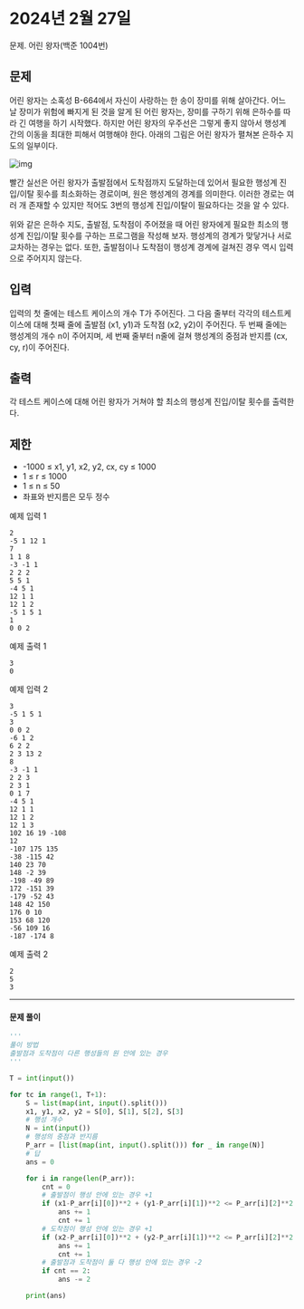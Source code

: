 # 2024년 2월 27일

문제. 어린 왕자(백준 1004번)

## 문제

어린 왕자는 소혹성 B-664에서 자신이 사랑하는 한 송이 장미를 위해 살아간다. 어느 날 장미가 위험에 빠지게 된 것을 알게 된 어린 왕자는, 장미를 구하기 위해 은하수를 따라 긴 여행을 하기 시작했다. 하지만 어린 왕자의 우주선은 그렇게 좋지 않아서 행성계 간의 이동을 최대한 피해서 여행해야 한다. 아래의 그림은 어린 왕자가 펼쳐본 은하수 지도의 일부이다.

![img](https://onlinejudgeimages.s3-ap-northeast-1.amazonaws.com/upload/201003/dfcmhrjj_113gw6bcng2_b.gif)

빨간 실선은 어린 왕자가 출발점에서 도착점까지 도달하는데 있어서 필요한 행성계 진입/이탈 횟수를 최소화하는 경로이며, 원은 행성계의 경계를 의미한다. 이러한 경로는 여러 개 존재할 수 있지만 적어도 3번의 행성계 진입/이탈이 필요하다는 것을 알 수 있다.

위와 같은 은하수 지도, 출발점, 도착점이 주어졌을 때 어린 왕자에게 필요한 최소의 행성계 진입/이탈 횟수를 구하는 프로그램을 작성해 보자. 행성계의 경계가 맞닿거나 서로 교차하는 경우는 없다. 또한, 출발점이나 도착점이 행성계 경계에 걸쳐진 경우 역시 입력으로 주어지지 않는다.

## 입력

입력의 첫 줄에는 테스트 케이스의 개수 T가 주어진다. 그 다음 줄부터 각각의 테스트케이스에 대해 첫째 줄에 출발점 (x1, y1)과 도착점 (x2, y2)이 주어진다. 두 번째 줄에는 행성계의 개수 n이 주어지며, 세 번째 줄부터 n줄에 걸쳐 행성계의 중점과 반지름 (cx, cy, r)이 주어진다.

## 출력

각 테스트 케이스에 대해 어린 왕자가 거쳐야 할 최소의 행성계 진입/이탈 횟수를 출력한다.

## 제한

- -1000 ≤ x1, y1, x2, y2, cx, cy ≤ 1000
- 1 ≤ r ≤ 1000
- 1 ≤ n ≤ 50
- 좌표와 반지름은 모두 정수

예제 입력 1 

```
2
-5 1 12 1
7
1 1 8
-3 -1 1
2 2 2
5 5 1
-4 5 1
12 1 1
12 1 2
-5 1 5 1
1
0 0 2
```

예제 출력 1 

```
3
0
```

예제 입력 2 

```
3
-5 1 5 1
3
0 0 2
-6 1 2
6 2 2
2 3 13 2
8
-3 -1 1
2 2 3
2 3 1
0 1 7
-4 5 1
12 1 1
12 1 2
12 1 3
102 16 19 -108
12
-107 175 135
-38 -115 42
140 23 70
148 -2 39
-198 -49 89
172 -151 39
-179 -52 43
148 42 150
176 0 10
153 68 120
-56 109 16
-187 -174 8
```

예제 출력 2 

```
2
5
3
```





---

#### 문제 풀이

```python
'''
풀이 방법
출발점과 도착점이 다른 행성들의 원 안에 있는 경우
'''

T = int(input())

for tc in range(1, T+1):
    S = list(map(int, input().split()))
    x1, y1, x2, y2 = S[0], S[1], S[2], S[3]
    # 행성 개수
    N = int(input())
    # 행성의 중점과 반지름
    P_arr = [list(map(int, input().split())) for _ in range(N)]
    # 답
    ans = 0

    for i in range(len(P_arr)):
        cnt = 0
        # 출발점이 행성 안에 있는 경우 +1
        if (x1-P_arr[i][0])**2 + (y1-P_arr[i][1])**2 <= P_arr[i][2]**2:
            ans += 1
            cnt += 1
        # 도착점이 행성 안에 있는 경우 +1
        if (x2-P_arr[i][0])**2 + (y2-P_arr[i][1])**2 <= P_arr[i][2]**2:
            ans += 1
            cnt += 1
        # 출발점과 도착점이 둘 다 행성 안에 있는 경우 -2
        if cnt == 2:
            ans -= 2

    print(ans)
```

